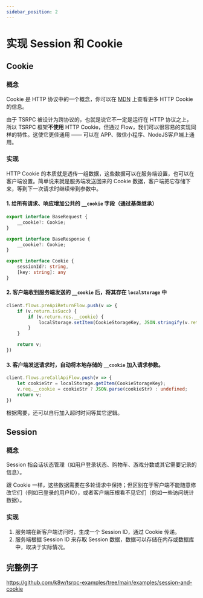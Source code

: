 ```yaml
---
sidebar_position: 2
---
```


# 实现 Session 和 Cookie

## Cookie

### 概念

Cookie 是 HTTP 协议中的一个概念，你可以在 [MDN](https://developer.mozilla.org/docs/Web/HTTP/Cookies) 上查看更多 HTTP Cookie 的信息。

由于 TSRPC 被设计为跨协议的，也就是说它不一定是运行在 HTTP 协议之上，所以 TSRPC 框架**不使用** HTTP Cookie，但通过 Flow，我们可以很容易的实现同样的特性。这使它更佳通用 —— 可以在 APP、微信小程序、NodeJS客户端上通用。

### 实现

HTTP Cookie 的本质就是透传一组数据，这些数据可以在服务端设置，也可以在客户端设置。简单说来就是服务端发送回来的 Cookie 数据，客户端把它存储下来，等到下一次请求时继续带到参数中。

#### 1. 给所有请求、响应增加公共的 `__cookie` 字段（通过基类继承）
```ts
export interface BaseRequest {
    __cookie?: Cookie;
}

export interface BaseResponse {
    __cookie?: Cookie;
}

export interface Cookie {
    sessionId?: string,
    [key: string]: any
}
```

#### 2. 客户端收到服务端发送的 `__cookie` 后，将其存在 `localStorage` 中

```ts
client.flows.preApiReturnFlow.push(v => {
    if (v.return.isSucc) {
        if (v.return.res.__cookie) {
            localStorage.setItem(CookieStorageKey, JSON.stringify(v.return.res.__cookie))
        }
    }

    return v;
})
```

#### 3. 客户端发送请求时，自动将本地存储的 `__cookie` 加入请求参数。
```ts
client.flows.preCallApiFlow.push(v => {
    let cookieStr = localStorage.getItem(CookieStorageKey);
    v.req.__cookie = cookieStr ? JSON.parse(cookieStr) : undefined;
    return v;
})
```

根据需要，还可以自行加入超时时间等其它逻辑。

## Session

### 概念

Session 指会话状态管理（如用户登录状态、购物车、游戏分数或其它需要记录的信息）。

跟 Cookie 一样，这些数据需要在多轮请求中保持；但区别在于客户端不能随意修改它们（例如已登录的用户ID），或者客户端压根看不见它们（例如一些访问统计数据）。

### 实现

1. 服务端在新客户端访问时，生成一个 Session ID，通过 Cookie 传递。
2. 服务端根据 Session ID 来存取 Session 数据，数据可以存储在内存或数据库中，取决于实际情况。

## 完整例子
https://github.com/k8w/tsrpc-examples/tree/main/examples/session-and-cookie
